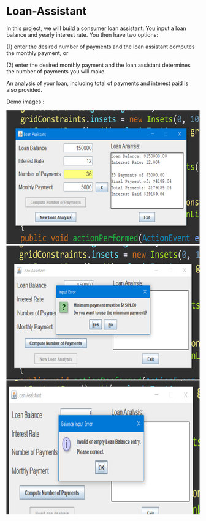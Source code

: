 # Loan-Assistant

In this project, we will build a consumer loan assistant. You input a loan balance and yearly interest rate. You then have two options: 

(1) enter the desired number of payments and the loan assistant computes the monthly payment, or 

(2) enter the desired monthly payment and the loan assistant determines the number of payments you will make. 

An analysis of your loan, including total of payments and interest paid is also provided.


Demo images : 

<img src = "images/demo2.png" height = 350px width = 600px>

<img src = "images/demo3.png" height = 350px width = 600px>

<img src = "images/demo4.png" height = 350px width = 600px>

